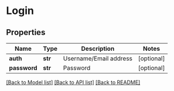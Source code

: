 # Login

## Properties
Name | Type | Description | Notes
------------ | ------------- | ------------- | -------------
**auth** | **str** | Username/Email address | [optional] 
**password** | **str** | Password | [optional] 

[[Back to Model list]](../README.md#documentation-for-models) [[Back to API list]](../README.md#documentation-for-api-endpoints) [[Back to README]](../README.md)



